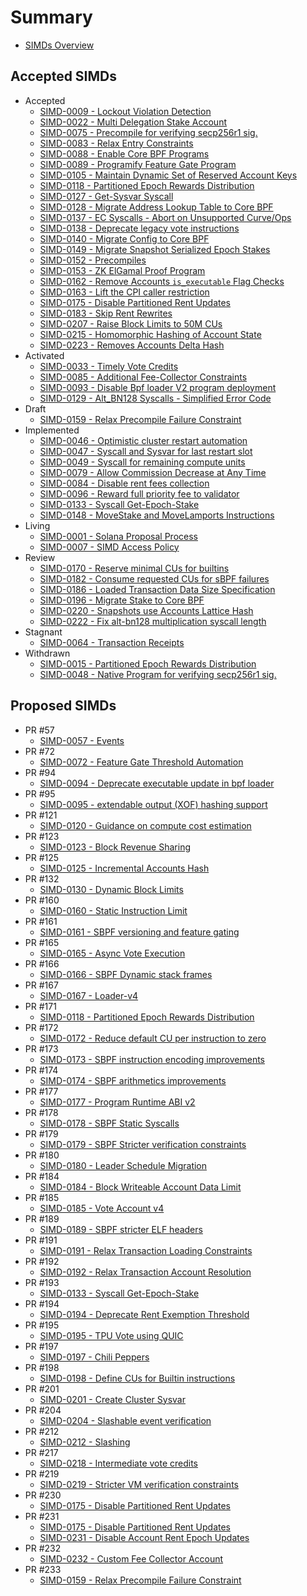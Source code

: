 # Summary
* [SIMDs Overview](README.md)
## Accepted SIMDs
  * Accepted
    * [SIMD-0009 - Lockout Violation Detection](accepted/Accepted/SIMD-0009.md)
    * [SIMD-0022 - Multi Delegation Stake Account](accepted/Accepted/SIMD-0022.md)
    * [SIMD-0075 - Precompile for verifying secp256r1 sig.](accepted/Accepted/SIMD-0075.md)
    * [SIMD-0083 - Relax Entry Constraints](accepted/Accepted/SIMD-0083.md)
    * [SIMD-0088 - Enable Core BPF Programs](accepted/Accepted/SIMD-0088.md)
    * [SIMD-0089 - Programify Feature Gate Program](accepted/Accepted/SIMD-0089.md)
    * [SIMD-0105 - Maintain Dynamic Set of Reserved Account Keys](accepted/Accepted/SIMD-0105.md)
    * [SIMD-0118 - Partitioned Epoch Rewards Distribution](accepted/Accepted/SIMD-0118.md)
    * [SIMD-0127 - Get-Sysvar Syscall](accepted/Accepted/SIMD-0127.md)
    * [SIMD-0128 - Migrate Address Lookup Table to Core BPF](accepted/Accepted/SIMD-0128.md)
    * [SIMD-0137 - EC Syscalls - Abort on Unsupported Curve/Ops](accepted/Accepted/SIMD-0137.md)
    * [SIMD-0138 - Deprecate legacy vote instructions](accepted/Accepted/SIMD-0138.md)
    * [SIMD-0140 - Migrate Config to Core BPF](accepted/Accepted/SIMD-0140.md)
    * [SIMD-0149 - Migrate Snapshot Serialized Epoch Stakes](accepted/Accepted/SIMD-0149.md)
    * [SIMD-0152 - Precompiles](accepted/Accepted/SIMD-0152.md)
    * [SIMD-0153 - ZK ElGamal Proof Program](accepted/Accepted/SIMD-0153.md)
    * [SIMD-0162 - Remove Accounts `is_executable` Flag Checks](accepted/Accepted/SIMD-0162.md)
    * [SIMD-0163 - Lift the CPI caller restriction](accepted/Accepted/SIMD-0163.md)
    * [SIMD-0175 - Disable Partitioned Rent Updates](accepted/Accepted/SIMD-0175.md)
    * [SIMD-0183 - Skip Rent Rewrites](accepted/Accepted/SIMD-0183.md)
    * [SIMD-0207 - Raise Block Limits to 50M CUs](accepted/Accepted/SIMD-0207.md)
    * [SIMD-0215 - Homomorphic Hashing of Account State](accepted/Accepted/SIMD-0215.md)
    * [SIMD-0223 - Removes Accounts Delta Hash](accepted/Accepted/SIMD-0223.md)
  * Activated
    * [SIMD-0033 - Timely Vote Credits](accepted/Activated/SIMD-0033.md)
    * [SIMD-0085 - Additional Fee-Collector Constraints](accepted/Activated/SIMD-0085.md)
    * [SIMD-0093 - Disable Bpf loader V2 program deployment](accepted/Activated/SIMD-0093.md)
    * [SIMD-0129 - Alt_BN128 Syscalls - Simplified Error Code](accepted/Activated/SIMD-0129.md)
  * Draft
    * [SIMD-0159 - Relax Precompile Failure Constraint](accepted/Draft/SIMD-0159.md)
  * Implemented
    * [SIMD-0046 - Optimistic cluster restart automation](accepted/Implemented/SIMD-0046.md)
    * [SIMD-0047 - Syscall and Sysvar for last restart slot](accepted/Implemented/SIMD-0047.md)
    * [SIMD-0049 - Syscall for remaining compute units](accepted/Implemented/SIMD-0049.md)
    * [SIMD-0079 - Allow Commission Decrease at Any Time](accepted/Implemented/SIMD-0079.md)
    * [SIMD-0084 - Disable rent fees collection](accepted/Implemented/SIMD-0084.md)
    * [SIMD-0096 - Reward full priority fee to validator](accepted/Implemented/SIMD-0096.md)
    * [SIMD-0133 - Syscall Get-Epoch-Stake](accepted/Implemented/SIMD-0133.md)
    * [SIMD-0148 - MoveStake and MoveLamports Instructions](accepted/Implemented/SIMD-0148.md)
  * Living
    * [SIMD-0001 - Solana Proposal Process](accepted/Living/SIMD-0001.md)
    * [SIMD-0007 - SIMD Access Policy](accepted/Living/SIMD-0007.md)
  * Review
    * [SIMD-0170 - Reserve minimal CUs for builtins](accepted/Review/SIMD-0170.md)
    * [SIMD-0182 - Consume requested CUs for sBPF failures](accepted/Review/SIMD-0182.md)
    * [SIMD-0186 - Loaded Transaction Data Size Specification](accepted/Review/SIMD-0186.md)
    * [SIMD-0196 - Migrate Stake to Core BPF](accepted/Review/SIMD-0196.md)
    * [SIMD-0220 - Snapshots use Accounts Lattice Hash](accepted/Review/SIMD-0220.md)
    * [SIMD-0222 - Fix alt-bn128 multiplication syscall length](accepted/Review/SIMD-0222.md)
  * Stagnant
    * [SIMD-0064 - Transaction Receipts](accepted/Stagnant/SIMD-0064.md)
  * Withdrawn
    * [SIMD-0015 - Partitioned Epoch Rewards Distribution](accepted/Withdrawn/SIMD-0015.md)
    * [SIMD-0048 - Native Program for verifying secp256r1 sig.](accepted/Withdrawn/SIMD-0048.md)
## Proposed SIMDs
  * PR #57
    * [SIMD-0057 - Events](proposed/PR-57/SIMD-0057.md)
  * PR #72
    * [SIMD-0072 - Feature Gate Threshold Automation](proposed/PR-72/SIMD-0072.md)
  * PR #94
    * [SIMD-0094 - Deprecate executable update in bpf loader](proposed/PR-94/SIMD-0094.md)
  * PR #95
    * [SIMD-0095 - extendable output (XOF) hashing support](proposed/PR-95/SIMD-0095.md)
  * PR #121
    * [SIMD-0120 - Guidance on compute cost estimation](proposed/PR-121/SIMD-0120.md)
  * PR #123
    * [SIMD-0123 - Block Revenue Sharing](proposed/PR-123/SIMD-0123.md)
  * PR #125
    * [SIMD-0125 - Incremental Accounts Hash](proposed/PR-125/SIMD-0125.md)
  * PR #132
    * [SIMD-0130 - Dynamic Block Limits](proposed/PR-132/SIMD-0130.md)
  * PR #160
    * [SIMD-0160 - Static Instruction Limit](proposed/PR-160/SIMD-0160.md)
  * PR #161
    * [SIMD-0161 - SBPF versioning and feature gating](proposed/PR-161/SIMD-0161.md)
  * PR #165
    * [SIMD-0165 - Async Vote Execution](proposed/PR-165/SIMD-0165.md)
  * PR #166
    * [SIMD-0166 - SBPF Dynamic stack frames](proposed/PR-166/SIMD-0166.md)
  * PR #167
    * [SIMD-0167 - Loader-v4](proposed/PR-167/SIMD-0167.md)
  * PR #171
    * [SIMD-0118 - Partitioned Epoch Rewards Distribution](proposed/PR-171/SIMD-0118.md)
  * PR #172
    * [SIMD-0172 - Reduce default CU per instruction to zero](proposed/PR-172/SIMD-0172.md)
  * PR #173
    * [SIMD-0173 - SBPF instruction encoding improvements](proposed/PR-173/SIMD-0173.md)
  * PR #174
    * [SIMD-0174 - SBPF arithmetics improvements](proposed/PR-174/SIMD-0174.md)
  * PR #177
    * [SIMD-0177 - Program Runtime ABI v2](proposed/PR-177/SIMD-0177.md)
  * PR #178
    * [SIMD-0178 - SBPF Static Syscalls](proposed/PR-178/SIMD-0178.md)
  * PR #179
    * [SIMD-0179 - SBPF Stricter verification constraints](proposed/PR-179/SIMD-0179.md)
  * PR #180
    * [SIMD-0180 - Leader Schedule Migration](proposed/PR-180/SIMD-0180.md)
  * PR #184
    * [SIMD-0184 - Block Writeable Account Data Limit](proposed/PR-184/SIMD-0184.md)
  * PR #185
    * [SIMD-0185 - Vote Account v4](proposed/PR-185/SIMD-0185.md)
  * PR #189
    * [SIMD-0189 - SBPF stricter ELF headers](proposed/PR-189/SIMD-0189.md)
  * PR #191
    * [SIMD-0191 - Relax Transaction Loading Constraints](proposed/PR-191/SIMD-0191.md)
  * PR #192
    * [SIMD-0192 - Relax Transaction Account Resolution](proposed/PR-192/SIMD-0192.md)
  * PR #193
    * [SIMD-0133 - Syscall Get-Epoch-Stake](proposed/PR-193/SIMD-0133.md)
  * PR #194
    * [SIMD-0194 - Deprecate Rent Exemption Threshold](proposed/PR-194/SIMD-0194.md)
  * PR #195
    * [SIMD-0195 - TPU Vote using QUIC](proposed/PR-195/SIMD-0195.md)
  * PR #197
    * [SIMD-0197 - Chili Peppers](proposed/PR-197/SIMD-0197.md)
  * PR #198
    * [SIMD-0198 - Define CUs for Builtin instructions](proposed/PR-198/SIMD-0198.md)
  * PR #201
    * [SIMD-0201 - Create Cluster Sysvar](proposed/PR-201/SIMD-0201.md)
  * PR #204
    * [SIMD-0204 - Slashable event verification](proposed/PR-204/SIMD-0204.md)
  * PR #212
    * [SIMD-0212 - Slashing](proposed/PR-212/SIMD-0212.md)
  * PR #217
    * [SIMD-0218 - Intermediate vote credits](proposed/PR-217/SIMD-0218.md)
  * PR #219
    * [SIMD-0219 - Stricter VM verification constraints](proposed/PR-219/SIMD-0219.md)
  * PR #230
    * [SIMD-0175 - Disable Partitioned Rent Updates](proposed/PR-230/SIMD-0175.md)
  * PR #231
    * [SIMD-0175 - Disable Partitioned Rent Updates](proposed/PR-231/SIMD-0175.md)
    * [SIMD-0231 - Disable Account Rent Epoch Updates](proposed/PR-231/SIMD-0231.md)
  * PR #232
    * [SIMD-0232 - Custom Fee Collector Account](proposed/PR-232/SIMD-0232.md)
  * PR #233
    * [SIMD-0159 - Relax Precompile Failure Constraint](proposed/PR-233/SIMD-0159.md)